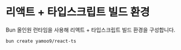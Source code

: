 # 리액트 + 타입스크립트 빌드 환경

Bun 올인원 런타임을 사용해 리액트 + 타입스크립트 빌드 환경을 구성합니다.

```sh
bun create yamoo9/react-ts
```